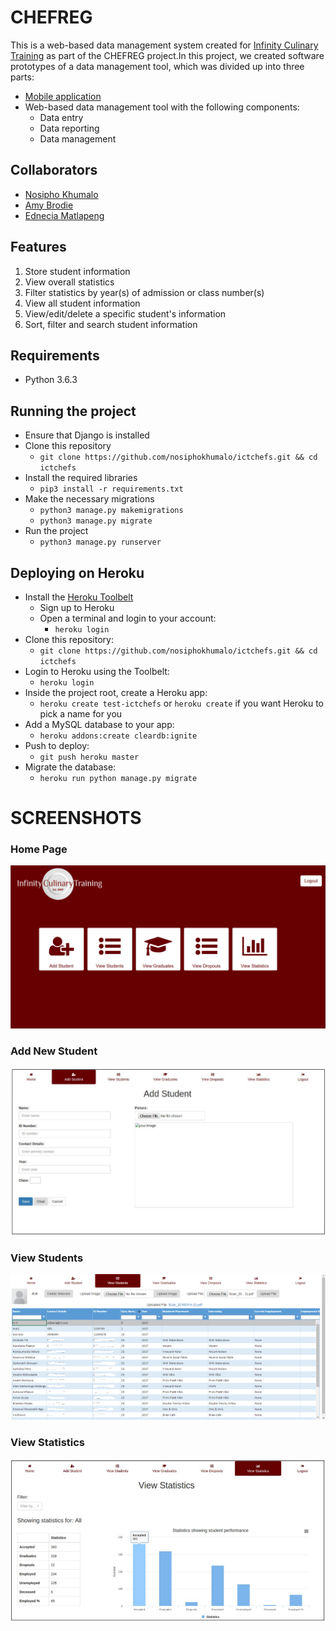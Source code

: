 # CHEFREG

This is a web-based data management system created for [Infinity Culinary Training](www.ictchefs.org/) as part of the CHEFREG project.In this project, we created software prototypes of a data management tool, which was divided up into three parts:
- [Mobile application](https://github.com/sewagodimo/ChefSchoolAndroidApp)
- Web-based data management tool with the following components:
    - Data entry
    - Data reporting
    - Data management

## Collaborators
- [Nosipho Khumalo](https://github.com/nosiphokhumalo/)
- [Amy Brodie](https://github.com/AmyLBrodie)
- [Ednecia Matlapeng](https://github.com/sewagodimo)


## Features
 1. Store student information
 2. View overall statistics
 3. Filter statistics by year(s) of admission or class number(s)
 4. View all student information
 5. View/edit/delete a specific student's information
 6. Sort, filter and search student information

## Requirements

- Python 3.6.3

## Running the project
- Ensure that Django is installed
- Clone this repository
  - ```git clone https://github.com/nosiphokhumalo/ictchefs.git && cd ictchefs```
- Install the required libraries
  - ```pip3 install -r requirements.txt```
- Make the necessary migrations
  - ```python3 manage.py makemigrations```
  - ```python3 manage.py migrate```
- Run the project
  - ```python3 manage.py runserver```

## Deploying on Heroku
- Install the [Heroku Toolbelt](https://devcenter.heroku.com/articles/heroku-cli)
  - Sign up to Heroku
  - Open a terminal and login to your account:
    - ```heroku login```
- Clone this repository:
  - ```git clone https://github.com/nosiphokhumalo/ictchefs.git && cd ictchefs```
- Login to Heroku using the Toolbelt:
  - ```heroku login```
- Inside the project root, create a Heroku app:
  - ```heroku create test-ictchefs``` or ```heroku create``` if you want Heroku to pick a name for you
- Add a MySQL database to your app:
  - ```heroku addons:create cleardb:ignite```
- Push to deploy:
  - ```git push heroku master```
- Migrate the database:
  - ```heroku run python manage.py migrate```


# SCREENSHOTS

### Home Page
![](static/img/menu.png "Home Page")

### Add New Student
![](static/img/add.png "Add New Student")

### View Students
![](static/img/view.png "View Students")

### View Statistics
![](static/img/statistics.png "View Statistics")
